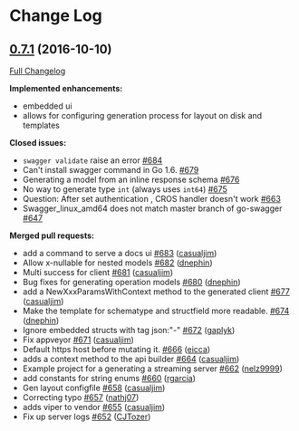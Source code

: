 # Change Log

## [0.7.1](https://github.com/go-swagger/go-swagger/tree/0.7.1) (2016-10-10)
[Full Changelog](https://github.com/go-swagger/go-swagger/compare/0.7.0...0.7.1)

**Implemented enhancements:**

- embedded ui
- allows for configuring generation process for layout on disk and templates

**Closed issues:**

- `swagger validate` raise an error [\#684](https://github.com/go-swagger/go-swagger/issues/684)
- Can't install swagger command in Go 1.6. [\#679](https://github.com/go-swagger/go-swagger/issues/679)
- Generating a model from an inline response schema [\#676](https://github.com/go-swagger/go-swagger/issues/676)
- No way to generate type `int` \(always uses `int64`\) [\#675](https://github.com/go-swagger/go-swagger/issues/675)
- Question: After set authentication , CROS handler doesn't work [\#663](https://github.com/go-swagger/go-swagger/issues/663)
- Swagger\_linux\_amd64 does not match master branch of go-swagger [\#647](https://github.com/go-swagger/go-swagger/issues/647)

**Merged pull requests:**

- add a command to serve a docs ui [\#683](https://github.com/go-swagger/go-swagger/pull/683) ([casualjim](https://github.com/casualjim))
- Allow x-nullable for nested models [\#682](https://github.com/go-swagger/go-swagger/pull/682) ([dnephin](https://github.com/dnephin))
- Multi success for client [\#681](https://github.com/go-swagger/go-swagger/pull/681) ([casualjim](https://github.com/casualjim))
- Bug fixes for generating operation models [\#680](https://github.com/go-swagger/go-swagger/pull/680) ([dnephin](https://github.com/dnephin))
- add a NewXxxParamsWithContext method to the generated client [\#677](https://github.com/go-swagger/go-swagger/pull/677) ([casualjim](https://github.com/casualjim))
- Make the template for schematype and structfield  more readable. [\#674](https://github.com/go-swagger/go-swagger/pull/674) ([dnephin](https://github.com/dnephin))
- Ignore embedded structs with tag json:"-" [\#672](https://github.com/go-swagger/go-swagger/pull/672) ([gaplyk](https://github.com/gaplyk))
- Fix appveyor [\#671](https://github.com/go-swagger/go-swagger/pull/671) ([casualjim](https://github.com/casualjim))
- Default https host before mutating it. [\#666](https://github.com/go-swagger/go-swagger/pull/666) ([eicca](https://github.com/eicca))
- adds a context method to the api builder [\#664](https://github.com/go-swagger/go-swagger/pull/664) ([casualjim](https://github.com/casualjim))
- Example project for a generating a streaming server [\#662](https://github.com/go-swagger/go-swagger/pull/662) ([nelz9999](https://github.com/nelz9999))
- add constants for string enums [\#660](https://github.com/go-swagger/go-swagger/pull/660) ([rgarcia](https://github.com/rgarcia))
- Gen layout configfile [\#658](https://github.com/go-swagger/go-swagger/pull/658) ([casualjim](https://github.com/casualjim))
- Correcting typo [\#657](https://github.com/go-swagger/go-swagger/pull/657) ([nathj07](https://github.com/nathj07))
- adds viper to vendor [\#655](https://github.com/go-swagger/go-swagger/pull/655) ([casualjim](https://github.com/casualjim))
- Fix up server logs [\#652](https://github.com/go-swagger/go-swagger/pull/652) ([CJTozer](https://github.com/CJTozer))

